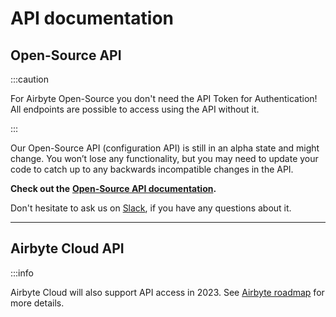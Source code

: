 # API documentation

## Open-Source API

:::caution

For Airbyte Open-Source you don't need the API Token for Authentication!
All endpoints are possible to access using the API without it.

:::

Our Open-Source API (configuration API) is still in an alpha state and might change. You won’t lose any functionality, but you may need to update your code to catch up to any backwards incompatible changes in the API.

**Check out the** [**Open-Source API documentation**](https://airbyte-public-api-docs.s3.us-east-2.amazonaws.com/rapidoc-api-docs.html)**.**

Don't hesitate to ask us on [Slack](https://slack.airbyte.io), if you have any questions about it.

---

## Airbyte Cloud API

:::info

Airbyte Cloud will also support API access in 2023. See [Airbyte roadmap](https://app.harvestr.io/roadmap/view/pQU6gdCyc/airbyte-roadmap) for more details.

